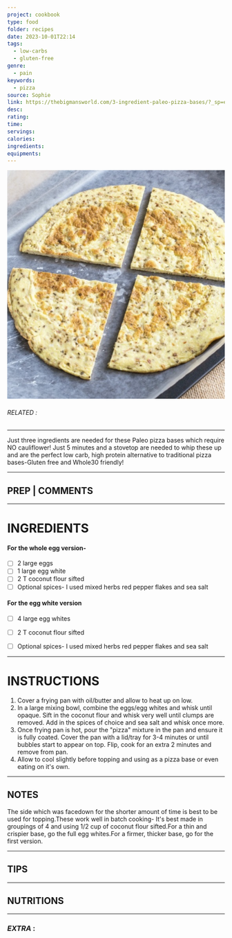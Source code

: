 ```yaml
---
project: cookbook
type: food
folder: recipes
date: 2023-10-01T22:14
tags:
  - low-carbs
  - gluten-free
genre:
  - pain
keywords:
  - pizza
source: Sophie
link: https://thebigmansworld.com/3-ingredient-paleo-pizza-bases/?_sp=e04cfdb7-a92d-42f6-8d11-a74fb09ae4fb.1511665068082
desc: 
rating: 
time: 
servings: 
calories: 
ingredients: 
equipments:
---
```


![IMAGE](image_635.png)

###### *RELATED* : 
---
Just three ingredients are needed for these Paleo pizza bases which require NO cauliflower! Just 5 minutes and a stovetop are needed to whip these up and are the perfect low carb, high protein alternative to traditional pizza bases-Gluten free and Whole30 friendly!

---
## PREP | COMMENTS



---
# INGREDIENTS

#### For the whole egg version-

- [ ] 2 large eggs
- [ ] 1 large egg white
- [ ] 2 T coconut flour sifted
- [ ] Optional spices- I used mixed herbs red pepper flakes and sea salt

#### For the egg white version

- [ ] 4 large egg whites
- [ ] 2 T coconut flour sifted
- [ ] Optional spices- I used mixed herbs red pepper flakes and sea salt


---
# INSTRUCTIONS

1. Cover a frying pan with oil/butter and allow to heat up on low.
2. In a large mixing bowl, combine the eggs/egg whites and whisk until opaque. Sift in the coconut flour and whisk very well until clumps are removed. Add in the spices of choice and sea salt and whisk once more.
3. Once frying pan is hot, pour the "pizza" mixture in the pan and ensure it is fully coated. Cover the pan with a lid/tray for 3-4 minutes or until bubbles start to appear on top. Flip, cook for an extra 2 minutes and remove from pan.
4. Allow to cool slightly before topping and using as a pizza base or even eating on it's own.

---
## NOTES

The side which was facedown for the shorter amount of time is best to be used for topping.These work well in batch cooking- It's best made in groupings of 4 and using 1/2 cup of coconut flour sifted.For a thin and crispier base, go the full egg whites.For a firmer, thicker base, go for the first version.

---
## TIPS



---
## NUTRITIONS



---
### *EXTRA* :



